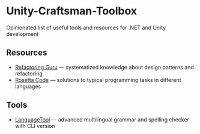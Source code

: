 # Unity-Craftsman-Toolbox
Opinionated list of useful tools and resources for .NET and Unity development
## Resources
* [Refactoring Guru](https://refactoring.guru/) — systematized knowledge about design patterns and refactoring
* [Rosetta Code](https://rosettacode.org/wiki/Rosetta_Code) — solutions to typical programming tasks in different
  languages
## Tools
* [LanguageTool](https://languagetool.org/) — advanced multilingual grammar and spelling checker with CLI version